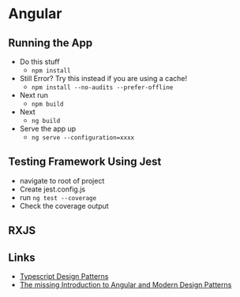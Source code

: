 # Angular #

## Running the App ##

* Do this stuff
  * `npm install`
* Still Error? Try this instead if you are using a cache!
  * `npm install --no-audits --prefer-offline`
* Next run 
  * `npm build`
* Next
  * `ng build`
* Serve the app up
  * `ng serve --configuration=xxxx`



## Testing Framework Using Jest ##

* navigate to root of project
* Create jest.config.js
* run `ng test --coverage`
* Check the coverage output

## RXJS ##



## Links ##

* [Typescript Design Patterns](https://refactoring.guru/design-patterns/typescript)
* [The missing Introduction to Angular and Modern Design Patterns](https://medium.com/ngx-rocket/the-missing-introduction-to-angular-and-modern-design-patterns-43e8815c2801)